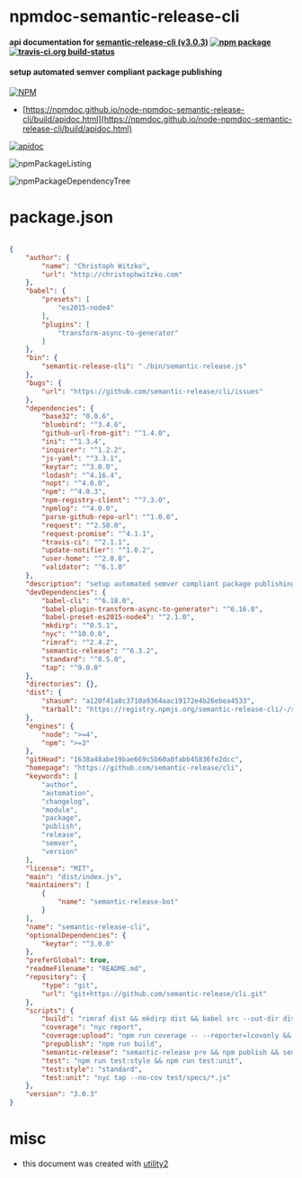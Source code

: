 # npmdoc-semantic-release-cli

#### api documentation for  [semantic-release-cli (v3.0.3)](https://github.com/semantic-release/cli)  [![npm package](https://img.shields.io/npm/v/npmdoc-semantic-release-cli.svg?style=flat-square)](https://www.npmjs.org/package/npmdoc-semantic-release-cli) [![travis-ci.org build-status](https://api.travis-ci.org/npmdoc/node-npmdoc-semantic-release-cli.svg)](https://travis-ci.org/npmdoc/node-npmdoc-semantic-release-cli)

#### setup automated semver compliant package publishing

[![NPM](https://nodei.co/npm/semantic-release-cli.png?downloads=true&downloadRank=true&stars=true)](https://www.npmjs.com/package/semantic-release-cli)

- [https://npmdoc.github.io/node-npmdoc-semantic-release-cli/build/apidoc.html](https://npmdoc.github.io/node-npmdoc-semantic-release-cli/build/apidoc.html)

[![apidoc](https://npmdoc.github.io/node-npmdoc-semantic-release-cli/build/screenCapture.buildCi.browser.%252Ftmp%252Fbuild%252Fapidoc.html.png)](https://npmdoc.github.io/node-npmdoc-semantic-release-cli/build/apidoc.html)

![npmPackageListing](https://npmdoc.github.io/node-npmdoc-semantic-release-cli/build/screenCapture.npmPackageListing.svg)

![npmPackageDependencyTree](https://npmdoc.github.io/node-npmdoc-semantic-release-cli/build/screenCapture.npmPackageDependencyTree.svg)



# package.json

```json

{
    "author": {
        "name": "Christoph Witzko",
        "url": "http://christophwitzko.com"
    },
    "babel": {
        "presets": [
            "es2015-node4"
        ],
        "plugins": [
            "transform-async-to-generator"
        ]
    },
    "bin": {
        "semantic-release-cli": "./bin/semantic-release.js"
    },
    "bugs": {
        "url": "https://github.com/semantic-release/cli/issues"
    },
    "dependencies": {
        "base32": "0.0.6",
        "bluebird": "^3.4.6",
        "github-url-from-git": "^1.4.0",
        "ini": "^1.3.4",
        "inquirer": "^1.2.2",
        "js-yaml": "^3.3.1",
        "keytar": "^3.0.0",
        "lodash": "^4.16.4",
        "nopt": "^4.0.0",
        "npm": "^4.0.3",
        "npm-registry-client": "^7.3.0",
        "npmlog": "^4.0.0",
        "parse-github-repo-url": "^1.0.0",
        "request": "^2.58.0",
        "request-promise": "^4.1.1",
        "travis-ci": "^2.1.1",
        "update-notifier": "^1.0.2",
        "user-home": "^2.0.0",
        "validator": "^6.1.0"
    },
    "description": "setup automated semver compliant package publishing",
    "devDependencies": {
        "babel-cli": "^6.18.0",
        "babel-plugin-transform-async-to-generator": "^6.16.0",
        "babel-preset-es2015-node4": "^2.1.0",
        "mkdirp": "^0.5.1",
        "nyc": "^10.0.0",
        "rimraf": "^2.4.2",
        "semantic-release": "^6.3.2",
        "standard": "^8.5.0",
        "tap": "^9.0.0"
    },
    "directories": {},
    "dist": {
        "shasum": "a120f41a8c3710a9364aac19172e4b26ebea4533",
        "tarball": "https://registry.npmjs.org/semantic-release-cli/-/semantic-release-cli-3.0.3.tgz"
    },
    "engines": {
        "node": ">=4",
        "npm": ">=3"
    },
    "gitHead": "1638a48abe19bae669c5b60a0fabb45836fe2dcc",
    "homepage": "https://github.com/semantic-release/cli",
    "keywords": [
        "author",
        "automation",
        "changelog",
        "module",
        "package",
        "publish",
        "release",
        "semver",
        "version"
    ],
    "license": "MIT",
    "main": "dist/index.js",
    "maintainers": [
        {
            "name": "semantic-release-bot"
        }
    ],
    "name": "semantic-release-cli",
    "optionalDependencies": {
        "keytar": "^3.0.0"
    },
    "preferGlobal": true,
    "readmeFilename": "README.md",
    "repository": {
        "type": "git",
        "url": "git+https://github.com/semantic-release/cli.git"
    },
    "scripts": {
        "build": "rimraf dist && mkdirp dist && babel src --out-dir dist",
        "coverage": "nyc report",
        "coverage:upload": "npm run coverage -- --reporter=lcovonly && coveralls < coverage/lcov.info",
        "prepublish": "npm run build",
        "semantic-release": "semantic-release pre && npm publish && semantic-release post",
        "test": "npm run test:style && npm run test:unit",
        "test:style": "standard",
        "test:unit": "nyc tap --no-cov test/specs/*.js"
    },
    "version": "3.0.3"
}
```



# misc
- this document was created with [utility2](https://github.com/kaizhu256/node-utility2)
